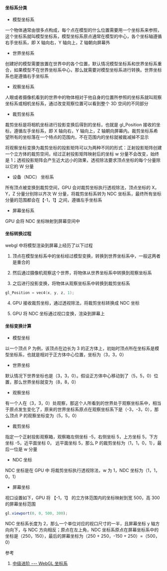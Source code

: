 #### 坐标系分类

- 模型坐标系

一个物体通常由很多点构成，每个点在模型的什么位置需要用一个坐标系来参照，这个坐标系就叫模型坐标系，模型坐标系原点通常在模型的中心，各个坐标轴遵循右手坐标系，即 X 轴向右，Y 轴向上，Z 轴朝向屏幕外

- 世界坐标系

创建好的模型需要放置在世界中的各个位置，默认情况模型坐标系和世界坐标系重合，如果模型不在世界坐标系中心，那么就需要对模型坐标系进行转换。世界坐标系也是遵循右手坐标系

- 观察坐标系

人眼或者摄像机看到的世界中的物体相对于他自身的位置所参照的坐标系就叫观察坐标系或相机坐标系，通过改变观察位置可以看到整个 3D 空间的不同部分

- 裁剪坐标系

裁剪坐标是将相机坐标进行投影变换后得到的坐标，也就是 gl_Position 接收的坐标，遵循左手坐标系，即 X 轴向右，Y 轴向上，Z 轴朝向屏幕内。裁剪坐标系希望所有的坐标落在一个特点的范围内，不在范围内的坐标就被裁减掉不显示

将观察坐标变换为裁剪坐标的投影矩阵可以为两种不同的形式：正射投影矩阵创建一个立方体的裁剪空间，经过正射投影矩阵映射后的坐标 w 分量不会改变，始终是 1；透视投影矩阵会产生近大远小的效果，透视除法要求顶点坐标的每个分量除以它的 W 分量

- 设备（NDC） 坐标系

所有顶点被变换到裁剪空间，GPU 会对裁剪坐标执行透视除法，顶点坐标的 X，Y，Z 分量分别除以齐次 W 分量，将裁剪坐标系转为 NDC 坐标系，最终所有坐标分量的范围都会在【-1，1】之间，遵循左手坐标系

- 屏幕坐标系

GPU 会将 NDC 坐标映射到屏幕空间中

#### 坐标转换过程

webgl 中将模型渲染到屏幕上经历了以下过程

1. 顶点在模型坐标系中的坐标经过模型变换，转换到世界坐标系中，一般这两者是重合的

2. 然后通过摄像机观察这个世界，将物体从世界坐标系中转换到观察坐标系

3. 之后进行投影变换，将物体从观察坐标系中转换到裁剪坐标系

```c
gl_Position = vec4(x, y, z, 1);
```

4. GPU 接收裁剪坐标，通过透视除法，将裁剪坐标转换成 NDC 坐标

5. GPU 将 NDC 坐标通过视口变换，渲染到屏幕上

#### 坐标变换计算

- 模型坐标

以一个顶点 P 为例，该顶点在边长为 3 的正方体上，初始时顶点所在坐标系是模型坐标系，也就是相对于正方体中心位置，坐标为（3，3，0）

- 世界坐标

默认情况下世界坐标也是（3，3，0）。假设正方体中心移动到了（5，5，0）位置，那么世界坐标就变为（8，8，0）

- 观察坐标

有一个人在（3，3，0）处观察，那这个人所看到的世界处于观察坐标系中，相当于原点发生变化了，原来的世界坐标系原点在观察坐标系下是（-3，-3，0），那么顶点 P 的观察坐标变为（5，5，0）

- 裁剪坐标

指定一个正射投影观察箱，观察箱左侧坐标 -5，右侧坐标 5，上方坐标 5，下方坐标 -5，近平面坐标 0， 远平面坐标 5，那么 P 的裁剪坐标为（1，1，0，1），最后一位是 w 分量

- NDC 坐标

NDC 坐标是在 GPU 中 将裁剪坐标执行透视除法，w 为 1，NDC 坐标为（1，1，0，1）

- 屏幕坐标

视口设置如下，GPU 将 【-1，1】 的立方体范围内的坐标映射到宽 500，高 300 的屏幕坐标范围

```js
gl.viewport(0, 0, 500, 300);
```

NDC 坐标系长度为 2，那么一个单位对应的视口尺寸的一半，且屏幕坐标 y 轴方向向下，与 NDC 方向相反；原点在左上角，NDC 坐标系原点在屏幕坐标系中的坐标是（250，150），最后的屏幕坐标为（250 + 250，-150 + 250）=（500，0）

参考

1. [中级进阶 --- WebGL 坐标系](https://juejin.cn/book/6844733755580481543/section/6844733755937013773)
